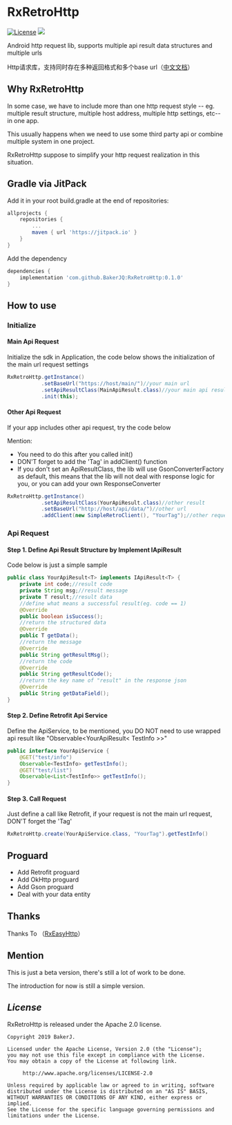 # RxRetroHttp
[![License](https://img.shields.io/badge/license-Apache%202-4EB1BA.svg)](https://www.apache.org/licenses/LICENSE-2.0.html)
[![](https://jitpack.io/v/BakerJQ/RxRetroHttp.svg)](https://jitpack.io/#BakerJQ/RxRetroHttp)

Android http request lib,  supports multiple api result data structures and multiple urls

Http请求库，支持同时存在多种返回格式和多个base url（[中文文档](https://github.com/BakerJQ/RxRetroHttp/blob/master/README_cn.md)）
## Why RxRetroHttp
In some case, we have to include more than one http request style -- eg. multiple result structure, multiple host address, multiple http settings, etc-- in one app.

This usually happens when we need to use some third party api or combine multiple system in one project.

RxRetroHttp suppose to simplify your http request realization in this situation.

## Gradle via JitPack
Add it in your root build.gradle at the end of repositories:
``` groovy
allprojects {
    repositories {
        ...
        maven { url 'https://jitpack.io' }
    }
}
```
Add the dependency
``` groovy
dependencies {
    implementation 'com.github.BakerJQ:RxRetroHttp:0.1.0'
}

```

## How to use
### Initialize
#### Main Api Request
Initialize the sdk in Application, the code below shows the initialization of the main url request settings
```java
RxRetroHttp.getInstance()
           .setBaseUrl("https://host/main/")//your main url
           .setApiResultClass(MainApiResult.class)//your main api result structure, if not, will use default gson converter
           .init(this);
```
#### Other Api Request
If your app includes other api request, try the code below

Mention:
- You need to do this after you called init()
- DON'T forget to add the 'Tag' in addClient() function
- If you don't set an ApiResultClass, the lib will use GsonConverterFactory as default, this means that the lib will not deal with response logic for you, or you can add your own ResponseConverter
```java
RxRetroHttp.getInstance()
           .setApiResultClass(YourApiResult.class)//other result
           .setBaseUrl("http://host/api/data/")//other url
           .addClient(new SimpleRetroClient(), "YourTag");//other request tag
```

### Api Request
#### Step 1. Define Api Result Structure by Implement IApiResult
Code below is just a simple sample
```java
public class YourApiResult<T> implements IApiResult<T> {
    private int code;//result code
    private String msg;//result message
    private T result;//result data
    //define what means a successful result(eg. code == 1)
    @Override
    public boolean isSuccess();
    //return the structured data
    @Override
    public T getData();
    //return the message
    @Override
    public String getResultMsg();
    //return the code
    @Override
    public String getResultCode();
    //return the key name of "result" in the response json
    @Override
    public String getDataField();
}
```
#### Step 2. Define Retrofit Api Service
Define the ApiService, to be mentioned, you DO NOT need to use wrapped api result like "Observable<YourApiResult< TestInfo >>"
```java
public interface YourApiService {
    @GET("test/info")
    Observable<TestInfo> getTestInfo();
    @GET("test/list")
    Observable<List<TestInfo>> getTestInfo();
}
```
#### Step 3. Call Request
Just define a call like Retrofit, if your request is not the main url request, DON'T forget the 'Tag'
```java
RxRetroHttp.create(YourApiService.class, "YourTag").getTestInfo()
```
## Proguard
- Add Retrofit proguard
- Add OkHttp proguard
- Add Gson proguard
- Deal with your data entity

## Thanks
Thanks To （[RxEasyHttp](https://github.com/zhou-you/RxEasyHttp)）

## Mention
This is just a beta version, there's still a lot of work to be done.

The introduction for now is still a simple version.

## *License*
RxRetroHttp is released under the Apache 2.0 license.

```
Copyright 2019 BakerJ.

Licensed under the Apache License, Version 2.0 (the "License");
you may not use this file except in compliance with the License.
You may obtain a copy of the License at following link.

     http://www.apache.org/licenses/LICENSE-2.0

Unless required by applicable law or agreed to in writing, software
distributed under the License is distributed on an "AS IS" BASIS,
WITHOUT WARRANTIES OR CONDITIONS OF ANY KIND, either express or implied.
See the License for the specific language governing permissions and
limitations under the License.
```
